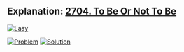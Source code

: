 ## Explanation: [2704. To Be Or Not To Be](https://leetcode.com/problems/to-be-or-not-to-be/description/)

[![Easy](https://img.shields.io/badge/Difficulty:%20Easy-4eb247)](https://leetcode.com/problemset/?difficulty=EASY)

[![Problem](https://img.shields.io/badge/Problem%20Details-grey)](./README.md)
[![Solution](https://img.shields.io/badge/Solution:%20JavaScript-F7DF1E)](./solution.js)
